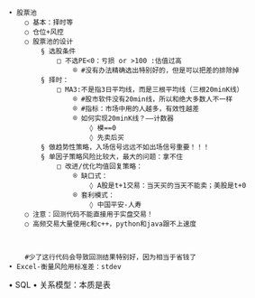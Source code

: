 	• 股票池
		○ 基本：择时等
		○ 仓位+风控
		○ 股票池的设计
			§ 选股条件
				□ 不选PE<0：亏损 or >100 :估值过高
					® #没有办法精确选出特别好的，但是可以把差的排除掉
			§ 择时：
				□ MA3:不是指3日平均线，而是三根平均线（三根20minK线）
					® #股市软件没有20min线，所以和绝大多数人不一样
					® #指标：市场中用的人越多，有效性越差
					® 如何实现20minK线？——计数器
						◊ 模==0
						◊ 先卖后买
			§ 做趋势性策略，入场信号远远不如出场信号重要！！！
			§ 单因子策略风险比较大，最大的问题：拿不住
				□ 改进/优化均值回复策略：
					® 缺口式：
						◊ A股是t+1交易：当天买的当天不能卖；美股是t+0
					® 套利模式：
						◊ 中国平安-人寿
		○ 注意：回测代码不能直接用于实盘交易！
		○ 高频交易大量使用c和c++，python和java跟不上速度
		
		
		
		#少了这行代码会导致回测结果特别好，因为相当于省钱了
	• Excel-衡量风险用标准差：stdev
• SQL
	• 关系模型：本质是表




